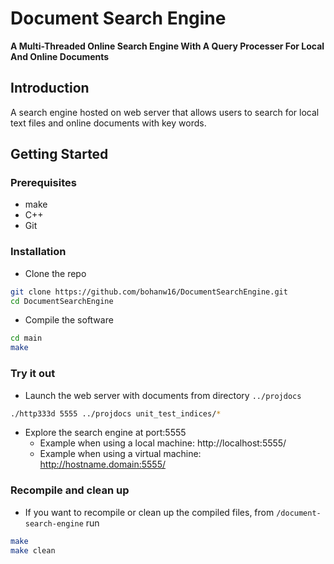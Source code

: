 # Document Search Engine

**A Multi-Threaded Online Search Engine With A Query Processer For Local And Online Documents**

## Introduction

A search engine hosted on web server that allows users to search for local text files and online documents with key words.

## Getting Started

### Prerequisites
-   make
-   C++
-   Git

### Installation
-   Clone the repo
```bash
git clone https://github.com/bohanw16/DocumentSearchEngine.git
cd DocumentSearchEngine
```
-   Compile the software
```bash
cd main
make
```

### Try it out
-   Launch the web server with documents from directory $\texttt{../projdocs}$
```bash
./http333d 5555 ../projdocs unit_test_indices/*
```
-   Explore the search engine at port:5555
    -   Example when using a local machine:  http://localhost:5555/
    -   Example when using a virtual machine:  http://hostname.domain:5555/

### Recompile and clean up
-   If you want to recompile or clean up the compiled files, from $\texttt{/document-search-engine}$ run
```bash
make
make clean
```
